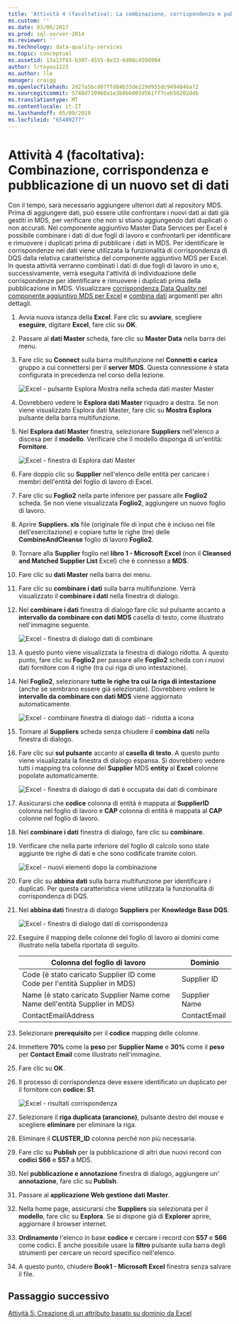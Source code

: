 ```yaml
---
title: 'Attività 4 (facoltativa): La combinazione, corrispondenza e pubblicazione di un nuovo Set di dati | Microsoft Docs'
ms.custom: ''
ms.date: 03/06/2017
ms.prod: sql-server-2014
ms.reviewer: ''
ms.technology: data-quality-services
ms.topic: conceptual
ms.assetid: 13a13f03-b307-4555-8e33-6d98c459d994
author: lrtoyou1223
ms.author: lle
manager: craigg
ms.openlocfilehash: 2d27a5bcd87ffd84b33de229d955dc9494846a72
ms.sourcegitcommit: 5748d710960a1e3b8bb003d561ff7ceb56202ddb
ms.translationtype: MT
ms.contentlocale: it-IT
ms.lasthandoff: 05/09/2019
ms.locfileid: "65489277"
---
```

# <a name="task-4-optional-combining-matching-and-publishing-new-set-of-data"></a>Attività 4 (facoltativa): Combinazione, corrispondenza e pubblicazione di un nuovo set di dati
  Con il tempo, sarà necessario aggiungere ulteriori dati al repository MDS. Prima di aggiungere dati, può essere utile confrontare i nuovi dati ai dati già gestiti in MDS, per verificare che non si stiano aggiungendo dati duplicati o non accurati. Nel componente aggiuntivo Master Data Services per Excel è possibile combinare i dati di due fogli di lavoro e confrontarli per identificare e rimuovere i duplicati prima di pubblicare i dati in MDS. Per identificare le corrispondenze nei dati viene utilizzata la funzionalità di corrispondenza di DQS dalla relativa caratteristica del componente aggiuntivo MDS per Excel. In questa attività verranno combinati i dati di due fogli di lavoro in uno e, successivamente, verrà eseguita l'attività di individuazione delle corrispondenze per identificare e rimuovere i duplicati prima della pubblicazione in MDS. Visualizzare [corrispondenza Data Quality nel componente aggiuntivo MDS per Excel](https://msdn.microsoft.com/library/hh548681.aspx) e [combina dati](https://msdn.microsoft.com/library/hh548680.aspx) argomenti per altri dettagli.  
  
1.  Avvia nuova istanza della **Excel**. Fare clic su **avviare**, scegliere **eseguire**, digitare **Excel**, fare clic su **OK**.  
  
2.  Passare al **dati Master** scheda, fare clic su **Master Data** nella barra dei menu.  
  
3.  Fare clic su **Connect** sulla barra multifunzione nel **Connetti e carica** gruppo a cui connettersi per il **server MDS**. Questa connessione è stata configurata in precedenza nel corso della lezione.  
  
     ![Excel - pulsante Esplora Mostra nella scheda dati master Master](../../2014/tutorials/media/et-combinematchandpublishnewsod-01.jpg "Excel - pulsante Esplora Mostra nella scheda dati master Master")  
  
4.  Dovrebbero vedere le **Esplora dati Master** riquadro a destra. Se non viene visualizzato Esplora dati Master, fare clic su **Mostra Esplora** pulsante della barra multifunzione.  
  
5.  Nel **Esplora dati Master** finestra, selezionare **Suppliers** nell'elenco a discesa per il **modello**. Verificare che il modello disponga di un'entità: **Fornitore**.  
  
     ![Excel - finestra di Esplora dati Master](../../2014/tutorials/media/et-combinematchandpublishnewsod-02.jpg "Excel - finestra di Esplora dati Master")  
  
6.  Fare doppio clic su **Supplier** nell'elenco delle entità per caricare i membri dell'entità del foglio di lavoro di Excel.  
  
7.  Fare clic su **Foglio2** nella parte inferiore per passare alle **Foglio2** scheda. Se non viene visualizzata **Foglio2**, aggiungere un nuovo foglio di lavoro.  
  
8.  Aprire **Suppliers. xls** file (originale file di input che è incluso nei file dell'esercitazione) e copiare tutte le righe (tre) delle **CombineAndCleanse** foglio di lavoro **Foglio2**.  
  
9. Tornare alla **Supplier** foglio nel **libro 1 - Microsoft Excel** (non il **Cleansed and Matched Supplier List** Excel) che è connesso a **MDS**.  
  
10. Fare clic su **dati Master** nella barra dei menu.  
  
11. Fare clic su **combinare i dati** sulla barra multifunzione. Verrà visualizzato il **combinare i dati** nella finestra di dialogo.  
  
12. Nel **combinare i dati** finestra di dialogo fare clic sul pulsante accanto a **intervallo da combinare con dati MDS** casella di testo, come illustrato nell'immagine seguente.  
  
     ![Excel - finestra di dialogo dati di combinare](../../2014/tutorials/media/et-combinematchandpublishnewsod-03.jpg "Excel - finestra di dialogo dati di combinare")  
  
13. A questo punto viene visualizzata la finestra di dialogo ridotta. A questo punto, fare clic su **Foglio2** per passare alle **Foglio2** scheda con i nuovi dati fornitore con 4 righe (tra cui riga di uno intestazione).  
  
14. Nel **Foglio2**, selezionare **tutte le righe tra cui la riga di intestazione** (anche se sembrano essere già selezionate). Dovrebbero vedere le **intervallo da combinare con dati MDS** viene aggiornato automaticamente.  
  
     ![Excel - combinare finestra di dialogo dati - ridotta a icona](../../2014/tutorials/media/et-combinematchandpublishnewsod-04.jpg "Excel - combinare finestra di dialogo dati - ridotta a icona")  
  
15. Tornare al **Suppliers** scheda senza chiudere il **combina dati** nella finestra di dialogo.  
  
16. Fare clic sui **sul pulsante** accanto al **casella di testo**. A questo punto viene visualizzata la finestra di dialogo espansa. Si dovrebbero vedere tutti i mapping tra colonne del **Supplier** MDS **entity** al **Excel** colonne popolate automaticamente.  
  
     ![Excel - finestra di dialogo di dati è occupata dai dati di combinare](../../2014/tutorials/media/et-combinematchandpublishnewsod-05.jpg "Excel - finestra di dialogo di dati è occupata dai dati di combinare")  
  
17. Assicurarsi che **codice** colonna di entità è mappata al **SupplierID** colonna nel foglio di lavoro e **CAP** colonna di entità è mappata al **CAP** colonne nel foglio di lavoro.  
  
18. Nel **combinare i dati** finestra di dialogo, fare clic su **combinare**.  
  
19. Verificare che nella parte inferiore del foglio di calcolo sono state aggiunte tre righe di dati e che sono codificate tramite colori.  
  
     ![Excel - nuovi elementi dopo la combinazione](../../2014/tutorials/media/et-combinematchandpublishnewsod-06.jpg "Excel - nuovi elementi dopo la combinazione")  
  
20. Fare clic su **abbina dati** sulla barra multifunzione per identificare i duplicati. Per questa caratteristica viene utilizzata la funzionalità di corrispondenza di DQS.  
  
21. Nel **abbina dati** finestra di dialogo **Suppliers** per **Knowledge Base DQS**.  
  
     ![Excel - finestra di dialogo dati di corrispondenza](../../2014/tutorials/media/et-combinematchandpublishnewsod-07.jpg "Excel - finestra di dialogo di corrispondenza dei dati")  
  
22. Eseguire il mapping delle colonne del foglio di lavoro ai domini come illustrato nella tabella riportata di seguito.  
  
    |Colonna del foglio di lavoro|Dominio|  
    |----------------------|------------|  
    |Code (è stato caricato Supplier ID come Code per l'entità Supplier in MDS)|Supplier ID|  
    |Name (è stato caricato Supplier Name come Name dell'entità Supplier in MDS)|Supplier Name|  
    |ContactEmailAddress|ContactEmail|  
  
23. Selezionare **prerequisito** per il **codice** mapping delle colonne.  
  
24. Immettere **70%** come la **peso** per **Supplier Name** e **30%** come il **peso** per **Contact Email** come illustrato nell'immagine.  
  
25. Fare clic su **OK**.  
  
26. Il processo di corrispondenza deve essere identificato un duplicato per il fornitore con **codice: S1**.  
  
     ![Excel - risultati corrispondenza](../../2014/tutorials/media/et-combinematchandpublishnewsod-08.jpg "Excel - risultati corrispondenza")  
  
27. Selezionare il **riga duplicata (arancione)**, pulsante destro del mouse e scegliere **eliminare** per eliminare la riga.  
  
28. Eliminare il **CLUSTER_ID** colonna perché non più necessaria.  
  
29. Fare clic su **Publish** per la pubblicazione di altri due nuovi record con **codici S66** e **S57** a MDS.  
  
30. Nel **pubblicazione e annotazione** finestra di dialogo, aggiungere un' **annotazione**, fare clic su **Publish**.  
  
31. Passare al **applicazione Web gestione dati Master**.  
  
32. Nella home page, assicurarsi che **Suppliers** sia selezionata per il **modello**, fare clic su **Esplora**. Se si dispone già di **Explorer** aprire, aggiornare il browser internet.  
  
33. **Ordinamento** l'elenco in base **codice** e cercare i record con **S57** e **S66** come codici. È anche possibile usare la **filtro** pulsante sulla barra degli strumenti per cercare un record specifico nell'elenco.  
  
34. A questo punto, chiudere **Book1 - Microsoft Excel** finestra senza salvare il file.  
  
## <a name="next-step"></a>Passaggio successivo  
 [Attività 5: Creazione di un attributo basato su dominio da Excel](../../2014/tutorials/task-5-creating-a-domain-based-attribute-from-excel.md)  
  
  
